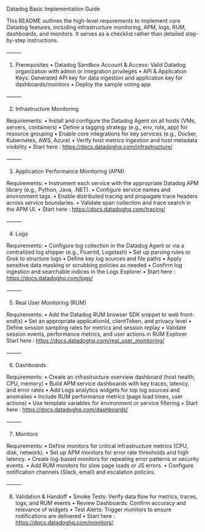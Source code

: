 Datadog Basic Implementation Guide

This README outlines the high-level requirements to implement core Datadog features, including infrastructure monitoring, APM, logs, RUM, dashboards, and monitors. It serves as a checklist rather than detailed step-by-step instructions.

⸻

1. Prerequisites
	•	Datadog Sandbox Account & Access: Valid Datadog organization with admin or integration privileges
	•	API & Application Keys: Generated API key for data ingestion and application key for dashboards/monitors
	•	Deploy the sample voting app

⸻

2. Infrastructure Monitoring

Requirements:
	•	Install and configure the Datadog Agent on all hosts (VMs, servers, containers)
	•	Define a tagging strategy (e.g., env, role, app) for resource grouping
	•	Enable core integrations for key services (e.g., Docker, Kubernetes, AWS, Azure)
	•	Verify host metrics ingestion and host metadata visibility
  •	Start here : https://docs.datadoghq.com/infrastructure/ 

⸻

3. Application Performance Monitoring (APM)

Requirements:
	•	Instrument each service with the appropriate Datadog APM library (e.g., Python, Java, .NET).
	•	Configure service names and environment tags.
	•	Enable distributed tracing and propagate trace headers across service boundaries.
	•	Validate span collection and trace search in the APM UI.
  •	Start here : https://docs.datadoghq.com/tracing/ 

⸻

4. Logs

Requirements:
	•	Configure log collection in the Datadog Agent or via a centralized log shipper (e.g., Fluentd, Logstash)
	•	Set up parsing rules or Grok to structure logs
	•	Define key log sources and file paths
	•	Apply sensitive data masking or scrubbing policies as needed
	•	Confirm log ingestion and searchable indices in the Logs Explorer
  •	Start here : https://docs.datadoghq.com/logs/ 

⸻

5. Real User Monitoring (RUM)

Requirements:
	•	Add the Datadog RUM browser SDK snippet to web front-end(s)
	•	Set an appropriate applicationId, clientToken, and privacy level
	•	Define session sampling rates for metrics and session replay
	•	Validate session events, performance metrics, and user actions in RUM Explorer
 Start here : https://docs.datadoghq.com/real_user_monitoring/  

⸻

6. Dashboards

Requirements:
	•	Create an infrastructure overview dashboard (host health, CPU, memory)
	•	Build APM service dashboards with key traces, latency, and error rates
	•	Add Logs analytics widgets for top log sources and anomalies
	•	Include RUM performance metrics (page load times, user actions)
	•	Use template variables for environment or service filtering
  •	Start here : https://docs.datadoghq.com/dashboards/

⸻

7. Monitors

Requirements:
	•	Define monitors for critical infrastructure metrics (CPU, disk, network).
	•	Set up APM monitors for error rate thresholds and high latency.
	•	Create log-based monitors for repeating error patterns or security events.
	•	Add RUM monitors for slow page loads or JS errors.
	•	Configure notification channels (Slack, email) and escalation policies.

⸻

8. Validation & Handoff
	•	Smoke Tests: Verify data flow for metrics, traces, logs, and RUM events
	•	Review Dashboards: Confirm accuracy and relevance of widgets
	•	Test Alerts: Trigger monitors to ensure notifications are delivered
  •	Start here : https://docs.datadoghq.com/monitors/




